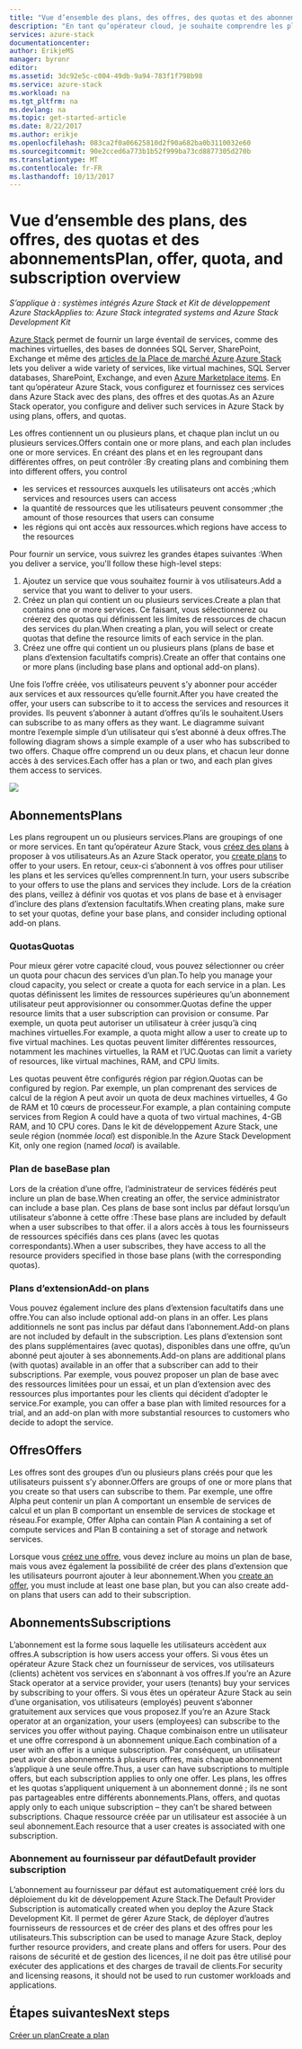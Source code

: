 ```yaml
---
title: "Vue d’ensemble des plans, des offres, des quotas et des abonnements Azure Stack | Microsoft Docs"
description: "En tant qu’opérateur cloud, je souhaite comprendre les plans, les offres, les quotas et les abonnements Azure Stack."
services: azure-stack
documentationcenter: 
author: ErikjeMS
manager: byronr
editor: 
ms.assetid: 3dc92e5c-c004-49db-9a94-783f1f798b98
ms.service: azure-stack
ms.workload: na
ms.tgt_pltfrm: na
ms.devlang: na
ms.topic: get-started-article
ms.date: 8/22/2017
ms.author: erikje
ms.openlocfilehash: 083ca2f0a06625810d2f90a682ba0b3110032e60
ms.sourcegitcommit: 90e2cced6a773b1b52f999ba73cd8877305d270b
ms.translationtype: MT
ms.contentlocale: fr-FR
ms.lasthandoff: 10/13/2017
---
```

# <a name="plan-offer-quota-and-subscription-overview"></a><span data-ttu-id="45e8f-103">Vue d’ensemble des plans, des offres, des quotas et des abonnements</span><span class="sxs-lookup"><span data-stu-id="45e8f-103">Plan, offer, quota, and subscription overview</span></span>

<span data-ttu-id="45e8f-104">*S’applique à : systèmes intégrés Azure Stack et Kit de développement Azure Stack*</span><span class="sxs-lookup"><span data-stu-id="45e8f-104">*Applies to: Azure Stack integrated systems and Azure Stack Development Kit*</span></span>

<span data-ttu-id="45e8f-105">[Azure Stack](azure-stack-poc.md) permet de fournir un large éventail de services, comme des machines virtuelles, des bases de données SQL Server, SharePoint, Exchange et même des [articles de la Place de marché Azure](azure-stack-marketplace-azure-items.md).</span><span class="sxs-lookup"><span data-stu-id="45e8f-105">[Azure Stack](azure-stack-poc.md) lets you deliver a wide variety of services, like virtual machines, SQL Server databases, SharePoint, Exchange, and even [Azure Marketplace items](azure-stack-marketplace-azure-items.md).</span></span> <span data-ttu-id="45e8f-106">En tant qu’opérateur Azure Stack, vous configurez et fournissez ces services dans Azure Stack avec des plans, des offres et des quotas.</span><span class="sxs-lookup"><span data-stu-id="45e8f-106">As an Azure Stack operator, you configure and deliver such services in Azure Stack by using plans, offers, and quotas.</span></span>

<span data-ttu-id="45e8f-107">Les offres contiennent un ou plusieurs plans, et chaque plan inclut un ou plusieurs services.</span><span class="sxs-lookup"><span data-stu-id="45e8f-107">Offers contain one or more plans, and each plan includes one or more services.</span></span> <span data-ttu-id="45e8f-108">En créant des plans et en les regroupant dans différentes offres, on peut contrôler :</span><span class="sxs-lookup"><span data-stu-id="45e8f-108">By creating plans and combining them into different offers, you control</span></span>
- <span data-ttu-id="45e8f-109">les services et ressources auxquels les utilisateurs ont accès ;</span><span class="sxs-lookup"><span data-stu-id="45e8f-109">which services and resources users can access</span></span>
- <span data-ttu-id="45e8f-110">la quantité de ressources que les utilisateurs peuvent consommer ;</span><span class="sxs-lookup"><span data-stu-id="45e8f-110">the amount of those resources that users can consume</span></span>
- <span data-ttu-id="45e8f-111">les régions qui ont accès aux ressources.</span><span class="sxs-lookup"><span data-stu-id="45e8f-111">which regions have access to the resources</span></span>

<span data-ttu-id="45e8f-112">Pour fournir un service, vous suivrez les grandes étapes suivantes :</span><span class="sxs-lookup"><span data-stu-id="45e8f-112">When you deliver a service, you'll follow these high-level steps:</span></span>

1. <span data-ttu-id="45e8f-113">Ajoutez un service que vous souhaitez fournir à vos utilisateurs.</span><span class="sxs-lookup"><span data-stu-id="45e8f-113">Add a service that you want to deliver to your users.</span></span>
2. <span data-ttu-id="45e8f-114">Créez un plan qui contient un ou plusieurs services.</span><span class="sxs-lookup"><span data-stu-id="45e8f-114">Create a plan that contains one or more services.</span></span> <span data-ttu-id="45e8f-115">Ce faisant, vous sélectionnerez ou créerez des quotas qui définissent les limites de ressources de chacun des services du plan.</span><span class="sxs-lookup"><span data-stu-id="45e8f-115">When creating a plan, you will select or create quotas that define the resource limits of each service in the plan.</span></span>
3. <span data-ttu-id="45e8f-116">Créez une offre qui contient un ou plusieurs plans (plans de base et plans d’extension facultatifs compris).</span><span class="sxs-lookup"><span data-stu-id="45e8f-116">Create an offer that contains one or more plans (including base plans and optional add-on plans).</span></span>

<span data-ttu-id="45e8f-117">Une fois l’offre créée, vos utilisateurs peuvent s’y abonner pour accéder aux services et aux ressources qu’elle fournit.</span><span class="sxs-lookup"><span data-stu-id="45e8f-117">After you have created the offer, your users can subscribe to it to access the services and resources it provides.</span></span> <span data-ttu-id="45e8f-118">Ils peuvent s’abonner à autant d’offres qu’ils le souhaitent.</span><span class="sxs-lookup"><span data-stu-id="45e8f-118">Users can subscribe to as many offers as they want.</span></span> <span data-ttu-id="45e8f-119">Le diagramme suivant montre l’exemple simple d’un utilisateur qui s’est abonné à deux offres.</span><span class="sxs-lookup"><span data-stu-id="45e8f-119">The following diagram shows a simple example of a user who has subscribed to two offers.</span></span> <span data-ttu-id="45e8f-120">Chaque offre comprend un ou deux plans, et chacun leur donne accès à des services.</span><span class="sxs-lookup"><span data-stu-id="45e8f-120">Each offer has a plan or two, and each plan gives them access to services.</span></span>

![](media/azure-stack-key-features/image4.png)

## <a name="plans"></a><span data-ttu-id="45e8f-121">Abonnements</span><span class="sxs-lookup"><span data-stu-id="45e8f-121">Plans</span></span>

<span data-ttu-id="45e8f-122">Les plans regroupent un ou plusieurs services.</span><span class="sxs-lookup"><span data-stu-id="45e8f-122">Plans are groupings of one or more services.</span></span> <span data-ttu-id="45e8f-123">En tant qu’opérateur Azure Stack, vous [créez des plans](azure-stack-create-plan.md) à proposer à vos utilisateurs.</span><span class="sxs-lookup"><span data-stu-id="45e8f-123">As an Azure Stack operator, you [create plans](azure-stack-create-plan.md) to offer to your users.</span></span> <span data-ttu-id="45e8f-124">En retour, ceux-ci s’abonnent à vos offres pour utiliser les plans et les services qu’elles comprennent.</span><span class="sxs-lookup"><span data-stu-id="45e8f-124">In turn, your users subscribe to your offers to use the plans and services they include.</span></span> <span data-ttu-id="45e8f-125">Lors de la création des plans, veillez à définir vos quotas et vos plans de base et à envisager d’inclure des plans d’extension facultatifs.</span><span class="sxs-lookup"><span data-stu-id="45e8f-125">When creating plans, make sure to set your quotas, define your base plans, and consider including optional add-on plans.</span></span>

### <a name="quotas"></a><span data-ttu-id="45e8f-126">Quotas</span><span class="sxs-lookup"><span data-stu-id="45e8f-126">Quotas</span></span>

<span data-ttu-id="45e8f-127">Pour mieux gérer votre capacité cloud, vous pouvez sélectionner ou créer un quota pour chacun des services d’un plan.</span><span class="sxs-lookup"><span data-stu-id="45e8f-127">To help you manage your cloud capacity, you select or create a quota for each service in a plan.</span></span> <span data-ttu-id="45e8f-128">Les quotas définissent les limites de ressources supérieures qu’un abonnement utilisateur peut approvisionner ou consommer.</span><span class="sxs-lookup"><span data-stu-id="45e8f-128">Quotas define the upper resource limits that a user subscription can provision or consume.</span></span> <span data-ttu-id="45e8f-129">Par exemple, un quota peut autoriser un utilisateur à créer jusqu’à cinq machines virtuelles.</span><span class="sxs-lookup"><span data-stu-id="45e8f-129">For example, a quota might allow a user to create up to five virtual machines.</span></span> <span data-ttu-id="45e8f-130">Les quotas peuvent limiter différentes ressources, notamment les machines virtuelles, la RAM et l’UC.</span><span class="sxs-lookup"><span data-stu-id="45e8f-130">Quotas can limit a variety of resources, like virtual machines, RAM, and CPU limits.</span></span>

<span data-ttu-id="45e8f-131">Les quotas peuvent être configurés région par région.</span><span class="sxs-lookup"><span data-stu-id="45e8f-131">Quotas can be configured by region.</span></span> <span data-ttu-id="45e8f-132">Par exemple, un plan comprenant des services de calcul de la région A peut avoir un quota de deux machines virtuelles, 4 Go de RAM et 10 cœurs de processeur.</span><span class="sxs-lookup"><span data-stu-id="45e8f-132">For example, a plan containing compute services from Region A could have a quota of two virtual machines, 4-GB RAM, and 10 CPU cores.</span></span> <span data-ttu-id="45e8f-133">Dans le kit de développement Azure Stack, une seule région (nommée *local*) est disponible.</span><span class="sxs-lookup"><span data-stu-id="45e8f-133">In the Azure Stack Development Kit, only one region (named *local*) is available.</span></span>

### <a name="base-plan"></a><span data-ttu-id="45e8f-134">Plan de base</span><span class="sxs-lookup"><span data-stu-id="45e8f-134">Base plan</span></span>

<span data-ttu-id="45e8f-135">Lors de la création d’une offre, l’administrateur de services fédérés peut inclure un plan de base.</span><span class="sxs-lookup"><span data-stu-id="45e8f-135">When creating an offer, the service administrator can include a base plan.</span></span> <span data-ttu-id="45e8f-136">Ces plans de base sont inclus par défaut lorsqu’un utilisateur s’abonne à cette offre :</span><span class="sxs-lookup"><span data-stu-id="45e8f-136">These base plans are included by default when a user subscribes to that offer.</span></span> <span data-ttu-id="45e8f-137">il a alors accès à tous les fournisseurs de ressources spécifiés dans ces plans (avec les quotas correspondants).</span><span class="sxs-lookup"><span data-stu-id="45e8f-137">When a user subscribes, they have access to all the resource providers specified in those base plans (with the corresponding quotas).</span></span>

### <a name="add-on-plans"></a><span data-ttu-id="45e8f-138">Plans d’extension</span><span class="sxs-lookup"><span data-stu-id="45e8f-138">Add-on plans</span></span>

<span data-ttu-id="45e8f-139">Vous pouvez également inclure des plans d’extension facultatifs dans une offre.</span><span class="sxs-lookup"><span data-stu-id="45e8f-139">You can also include optional add-on plans in an offer.</span></span> <span data-ttu-id="45e8f-140">Les plans additionnels ne sont pas inclus par défaut dans l’abonnement.</span><span class="sxs-lookup"><span data-stu-id="45e8f-140">Add-on plans are not included by default in the subscription.</span></span> <span data-ttu-id="45e8f-141">Les plans d’extension sont des plans supplémentaires (avec quotas), disponibles dans une offre, qu’un abonné peut ajouter à ses abonnements.</span><span class="sxs-lookup"><span data-stu-id="45e8f-141">Add-on plans are additional plans (with quotas) available in an offer that a subscriber can add to their subscriptions.</span></span> <span data-ttu-id="45e8f-142">Par exemple, vous pouvez proposer un plan de base avec des ressources limitées pour un essai, et un plan d’extension avec des ressources plus importantes pour les clients qui décident d’adopter le service.</span><span class="sxs-lookup"><span data-stu-id="45e8f-142">For example, you can offer a base plan with limited resources for a trial, and an add-on plan with more substantial resources to customers who decide to adopt the service.</span></span>

## <a name="offers"></a><span data-ttu-id="45e8f-143">Offres</span><span class="sxs-lookup"><span data-stu-id="45e8f-143">Offers</span></span>

<span data-ttu-id="45e8f-144">Les offres sont des groupes d’un ou plusieurs plans créés pour que les utilisateurs puissent s’y abonner.</span><span class="sxs-lookup"><span data-stu-id="45e8f-144">Offers are groups of one or more plans that you create so that users can subscribe to them.</span></span> <span data-ttu-id="45e8f-145">Par exemple, une offre Alpha peut contenir un plan A comportant un ensemble de services de calcul et un plan B comportant un ensemble de services de stockage et réseau.</span><span class="sxs-lookup"><span data-stu-id="45e8f-145">For example, Offer Alpha can contain Plan A containing a set of compute services and Plan B containing a set of storage and network services.</span></span> 

<span data-ttu-id="45e8f-146">Lorsque vous [créez une offre](azure-stack-create-offer.md), vous devez inclure au moins un plan de base, mais vous avez également la possibilité de créer des plans d’extension que les utilisateurs pourront ajouter à leur abonnement.</span><span class="sxs-lookup"><span data-stu-id="45e8f-146">When you [create an offer](azure-stack-create-offer.md), you must include at least one base plan, but you can also create add-on plans that users can add to their subscription.</span></span>


## <a name="subscriptions"></a><span data-ttu-id="45e8f-147">Abonnements</span><span class="sxs-lookup"><span data-stu-id="45e8f-147">Subscriptions</span></span>

<span data-ttu-id="45e8f-148">L’abonnement est la forme sous laquelle les utilisateurs accèdent aux offres.</span><span class="sxs-lookup"><span data-stu-id="45e8f-148">A subscription is how users access your offers.</span></span> <span data-ttu-id="45e8f-149">Si vous êtes un opérateur Azure Stack chez un fournisseur de services, vos utilisateurs (clients) achètent vos services en s’abonnant à vos offres.</span><span class="sxs-lookup"><span data-stu-id="45e8f-149">If you’re an Azure Stack operator at a service provider, your users (tenants) buy your services by subscribing to your offers.</span></span> <span data-ttu-id="45e8f-150">Si vous êtes un opérateur Azure Stack au sein d’une organisation, vos utilisateurs (employés) peuvent s’abonner gratuitement aux services que vous proposez.</span><span class="sxs-lookup"><span data-stu-id="45e8f-150">If you’re an Azure Stack operator at an organization, your users (employees) can subscribe to the services you offer without paying.</span></span> <span data-ttu-id="45e8f-151">Chaque combinaison entre un utilisateur et une offre correspond à un abonnement unique.</span><span class="sxs-lookup"><span data-stu-id="45e8f-151">Each combination of a user with an offer is a unique subscription.</span></span> <span data-ttu-id="45e8f-152">Par conséquent, un utilisateur peut avoir des abonnements à plusieurs offres, mais chaque abonnement s’applique à une seule offre.</span><span class="sxs-lookup"><span data-stu-id="45e8f-152">Thus, a user can have subscriptions to multiple offers, but each subscription applies to only one offer.</span></span> <span data-ttu-id="45e8f-153">Les plans, les offres et les quotas s’appliquent uniquement à un abonnement donné ; ils ne sont pas partageables entre différents abonnements.</span><span class="sxs-lookup"><span data-stu-id="45e8f-153">Plans, offers, and quotas apply only to each unique subscription – they can’t be shared between subscriptions.</span></span> <span data-ttu-id="45e8f-154">Chaque ressource créée par un utilisateur est associée à un seul abonnement.</span><span class="sxs-lookup"><span data-stu-id="45e8f-154">Each resource that a user creates is associated with one subscription.</span></span>


### <a name="default-provider-subscription"></a><span data-ttu-id="45e8f-155">Abonnement au fournisseur par défaut</span><span class="sxs-lookup"><span data-stu-id="45e8f-155">Default provider subscription</span></span>

<span data-ttu-id="45e8f-156">L’abonnement au fournisseur par défaut est automatiquement créé lors du déploiement du kit de développement Azure Stack.</span><span class="sxs-lookup"><span data-stu-id="45e8f-156">The Default Provider Subscription is automatically created when you deploy the Azure Stack Development Kit.</span></span> <span data-ttu-id="45e8f-157">Il permet de gérer Azure Stack, de déployer d’autres fournisseurs de ressources et de créer des plans et des offres pour les utilisateurs.</span><span class="sxs-lookup"><span data-stu-id="45e8f-157">This subscription can be used to manage Azure Stack, deploy further resource providers, and create plans and offers for users.</span></span> <span data-ttu-id="45e8f-158">Pour des raisons de sécurité et de gestion des licences, il ne doit pas être utilisé pour exécuter des applications et des charges de travail de clients.</span><span class="sxs-lookup"><span data-stu-id="45e8f-158">For security and licensing reasons, it should not be used to run customer workloads and applications.</span></span> 

## <a name="next-steps"></a><span data-ttu-id="45e8f-159">Étapes suivantes</span><span class="sxs-lookup"><span data-stu-id="45e8f-159">Next steps</span></span>

[<span data-ttu-id="45e8f-160">Créer un plan</span><span class="sxs-lookup"><span data-stu-id="45e8f-160">Create a plan</span></span>](azure-stack-create-plan.md)

